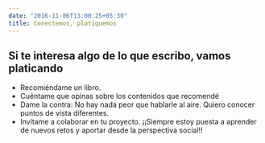 ```yaml
---
date: "2016-11-06T13:00:25+05:30"
title: Conectemos, platiquemos
---
```


## Si te interesa algo de lo que escribo, vamos platicando

* Recomiéndame un libro.
* Cuéntame que opinas sobre los contenidos que recomendé
* Dame la contra: No hay nada peor que hablarle al aire. Quiero conocer puntos de vista diferentes.
* Invítame a colaborar en tu proyecto. ¡¡Siempre estoy puesta a aprender de nuevos retos y aportar desde la perspectiva social!!
